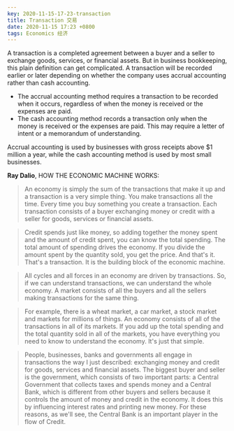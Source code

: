 ```yaml
---
key: 2020-11-15-17-23-transaction
title: Transaction 交易
date: 2020-11-15 17:23 +0800
tags: Economics 经济
---
```


A transaction is a completed agreement between a buyer and a seller to exchange goods, services, or financial assets. But in business bookkeeping, this plain definition can get complicated. A transaction will be recorded earlier or later depending on whether the company uses accrual accounting rather than cash accounting.

- The accrual accounting method requires a transaction to be recorded when it occurs, regardless of when the money is received or the expenses are paid.
- The cash accounting method records a transaction only when the money is received or the expenses are paid. This may require a letter of intent or a memorandum of understanding.

Accrual accounting is used by businesses with gross receipts above $1 million a year, while the cash accounting method is used by most small businesses.

**Ray Dalio**, HOW THE ECONOMIC MACHINE WORKS:

> An economy is simply the sum of the transactions that make it up and a transaction is a very simple thing. You make transactions all the time. Every time you buy something you create a transaction. Each transaction consists of a buyer exchanging money or credit with a seller for goods, services or financial assets.

> Credit spends just like money, so adding together the money spent and the amount of credit spent, you can know the total spending. The total amount of spending drives the economy. If you divide the amount spent by the quantity sold, you get the price. And that's it. That's a transaction. It is the building block of the economic machine.

> All cycles and all forces in an economy are driven by transactions. So, if we can understand transactions, we can understand the whole economy. A market consists of all the buyers and all the sellers making transactions for the same thing.

> For example, there is a wheat market, a car market, a stock market and markets for millions of things. An economy consists of all of the transactions in all of its markets. If you add up the total spending and the total quantity sold in all of the markets, you have everything you need to know to understand the economy. It's just that simple.

> People, businesses, banks and governments all engage in transactions the way I just described: exchanging money and credit for goods, services and financial assets. The biggest buyer and seller is the government, which consists of two important parts: a Central Government that collects taxes and spends money and a Central Bank, which is different from other buyers and sellers because it controls the amount of money and credit in the economy. It does this by influencing interest rates and printing new money. For these reasons, as we'll see, the Central Bank is an important player in the flow of Credit.

<!--more-->
